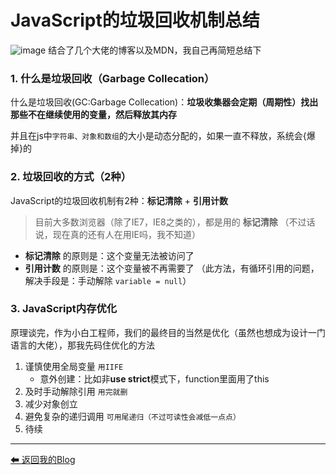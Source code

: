 # JavaScript的垃圾回收机制总结
![image](https://user-images.githubusercontent.com/57960778/75811456-13da5a80-5d52-11ea-86eb-ad159447283d.png)
结合了几个大佬的博客以及MDN，我自己再简短总结下

### 1. 什么是垃圾回收（Garbage Collecation）
什么是垃圾回收(GC:Garbage Collecation)：**垃圾收集器会定期（周期性）找出那些不在继续使用的变量，然后释放其内存**  

并且在js中`字符串、对象和数组`的大小是动态分配的，如果一直不释放，系统会{爆掉}的


### 2. 垃圾回收的方式（2种）
JavaScript的垃圾回收机制有2种：**标记清除** + **引用计数**  
>目前大多数浏览器（除了IE7，IE8之类的），都是用的 **标记清除** （不过话说，现在真的还有人在用IE吗，我不知道）

 - **标记清除** 的原则是：这个变量无法被访问了  
 - **引用计数** 的原则是：这个变量被不再需要了 （此方法，有循环引用的问题，解决手段是：手动解除 `variable = null`）


### 3. JavaScript内存优化
原理谈完，作为小白工程师，我们的最终目的当然是优化（虽然也想成为设计一门语言的大佬），那我先码住优化的方法


 1. 谨慎使用全局变量 `用IIFE`
    - 意外创建：比如非**use strict**模式下，function里面用了this
 2. 及时手动解除引用 `用完就删`
 3.  减少对象创立
 4.  避免复杂的递归调用 `可用尾递归（不过可读性会减低一点点）`
 5.  待续


---
[ ⬅ 返回我的Blog](https://github.com/law-chain-hot/Blog)  
